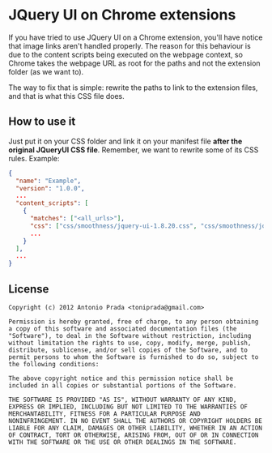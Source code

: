 # JQuery UI on Chrome extensions

If you have tried to use JQuery UI on a Chrome extension, you'll have notice that image links aren't handled properly.
The reason for this behaviour is due to the content scripts being executed on the webpage context, so Chrome takes the webpage URL as root for the paths and not the extension folder (as we want to).

The way to fix that is simple: rewrite the paths to link to the extension files, and that is what this CSS file does.

## How to use it

Just put it on your CSS folder and link it on your manifest file **after the original JQueryUI CSS file**. Remember, we want to rewrite some of its CSS rules. Example:

```json
{
  "name": "Example",
  "version": "1.0.0",
  ...
  "content_scripts": [
    {
      "matches": ["<all_urls>"],
      "css": ["css/smoothness/jquery-ui-1.8.20.css", "css/smoothness/jquery-ui-1.8.20-chrome-extension.css"],
      ...
    }
  ],
  ...
}
```

## License

```
Copyright (c) 2012 Antonio Prada <toniprada@gmail.com>

Permission is hereby granted, free of charge, to any person obtaining
a copy of this software and associated documentation files (the
"Software"), to deal in the Software without restriction, including
without limitation the rights to use, copy, modify, merge, publish,
distribute, sublicense, and/or sell copies of the Software, and to
permit persons to whom the Software is furnished to do so, subject to
the following conditions:

The above copyright notice and this permission notice shall be
included in all copies or substantial portions of the Software.

THE SOFTWARE IS PROVIDED "AS IS", WITHOUT WARRANTY OF ANY KIND,
EXPRESS OR IMPLIED, INCLUDING BUT NOT LIMITED TO THE WARRANTIES OF
MERCHANTABILITY, FITNESS FOR A PARTICULAR PURPOSE AND
NONINFRINGEMENT. IN NO EVENT SHALL THE AUTHORS OR COPYRIGHT HOLDERS BE
LIABLE FOR ANY CLAIM, DAMAGES OR OTHER LIABILITY, WHETHER IN AN ACTION
OF CONTRACT, TORT OR OTHERWISE, ARISING FROM, OUT OF OR IN CONNECTION
WITH THE SOFTWARE OR THE USE OR OTHER DEALINGS IN THE SOFTWARE.
```




